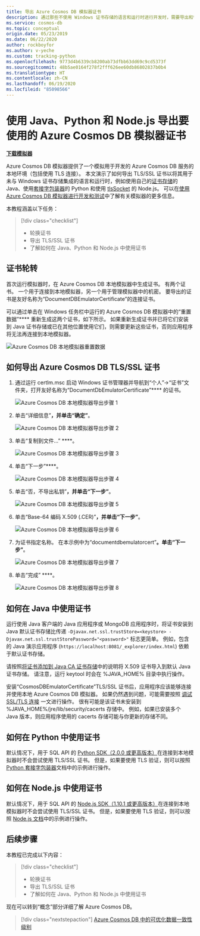 ```yaml
---
title: 导出 Azure Cosmos DB 模拟器证书
description: 通过那些不使用 Windows 证书存储的语言和运行时进行开发时，需要导出和管理 TLS/SSL 证书。 此文提供了分步说明。
ms.service: cosmos-db
ms.topic: conceptual
origin.date: 05/23/2019
ms.date: 06/22/2020
author: rockboyfor
ms.author: v-yeche
ms.custom: tracking-python
ms.openlocfilehash: 9773d4b6339cb8200ab73dfbb63dd69c9cd5373f
ms.sourcegitcommit: 48b5ae0164f278f2fff626ee60db86802837b0b4
ms.translationtype: HT
ms.contentlocale: zh-CN
ms.lasthandoff: 06/19/2020
ms.locfileid: "85098566"
---
```

# <a name="export-the-azure-cosmos-db-emulator-certificates-for-use-with-java-python-and-nodejs"></a>使用 Java、Python 和 Node.js 导出要使用的 Azure Cosmos DB 模拟器证书

[**下载模拟器**](https://aka.ms/cosmosdb-emulator)

Azure Cosmos DB 模拟器提供了一个模拟用于开发的 Azure Cosmos DB 服务的本地环境（包括使用 TLS 连接）。 本文演示了如何导出 TLS/SSL 证书以将其用于未与 Windows 证书存储集成的语言和运行时，例如使用自己的[证书存储](https://docs.oracle.com/cd/E19830-01/819-4712/ablqw/index.html)的 Java、使用[套接字包装器](https://docs.python.org/2/library/ssl.html)的 Python 和使用 [tlsSocket](https://nodejs.org/api/tls.html#tls_tls_connect_options_callback) 的 Node.js。 可以在[使用 Azure Cosmos DB 模拟器进行开发和测试](./local-emulator.md)中了解有关模拟器的更多信息。

本教程涵盖以下任务：

> [!div class="checklist"]
> * 轮换证书
> * 导出 TLS/SSL 证书
> * 了解如何在 Java、Python 和 Node.js 中使用证书

## <a name="certification-rotation"></a>证书轮转

首次运行模拟器时，在 Azure Cosmos DB 本地模拟器中生成证书。 有两个证书。 一个用于连接到本地模拟器，另一个用于管理模拟器中的机密。 要导出的证书是友好名称为“DocumentDBEmulatorCertificate”的连接证书。

可以通过单击在 Windows 任务栏中运行的 Azure Cosmos DB 模拟器中的“重置数据”**** 重新生成这两个证书，如下所示。 如果重新生成证书并已将它们安装到 Java 证书存储或已在其他位置使用它们，则需要更新这些证书，否则应用程序将无法再连接到本地模拟器。

![Azure Cosmos DB 本地模拟器重置数据](./media/local-emulator-export-ssl-certificates/database-local-emulator-reset-data.png)

## <a name="how-to-export-the-azure-cosmos-db-tlsssl-certificate"></a>如何导出 Azure Cosmos DB TLS/SSL 证书

1. 通过运行 certlm.msc 启动 Windows 证书管理器并导航到“个人”->“证书”文件夹，打开友好名称为“DocumentDbEmulatorCertificate”**** 的证书。

    ![Azure Cosmos DB 本地模拟器导出步骤 1](./media/local-emulator-export-ssl-certificates/database-local-emulator-export-step-1.png)

2. 单击“详细信息”****，并单击“确定”****。

    ![Azure Cosmos DB 本地模拟器导出步骤 2](./media/local-emulator-export-ssl-certificates/database-local-emulator-export-step-2.png)

3. 单击“复制到文件...” ****。

    ![Azure Cosmos DB 本地模拟器导出步骤 3](./media/local-emulator-export-ssl-certificates/database-local-emulator-export-step-3.png)

4. 单击“下一步”****。

    ![Azure Cosmos DB 本地模拟器导出步骤 4](./media/local-emulator-export-ssl-certificates/database-local-emulator-export-step-4.png)

5. 单击“否，不导出私钥”****，并单击“下一步”****。

    ![Azure Cosmos DB 本地模拟器导出步骤 5](./media/local-emulator-export-ssl-certificates/database-local-emulator-export-step-5.png)

6. 单击“Base-64 编码 X.509 (.CER)”****，并单击“下一步”****。

    ![Azure Cosmos DB 本地模拟器导出步骤 6](./media/local-emulator-export-ssl-certificates/database-local-emulator-export-step-6.png)

7. 为证书指定名称。 在本示例中为“documentdbemulatorcert”****。单击“下一步”****。

    ![Azure Cosmos DB 本地模拟器导出步骤 7](./media/local-emulator-export-ssl-certificates/database-local-emulator-export-step-7.png)

8. 单击“完成” ****。

    ![Azure Cosmos DB 本地模拟器导出步骤 8](./media/local-emulator-export-ssl-certificates/database-local-emulator-export-step-8.png)

## <a name="how-to-use-the-certificate-in-java"></a>如何在 Java 中使用证书

运行使用 Java 客户端的 Java 应用程序或 MongoDB 应用程序时，将证书安装到 Java 默认证书存储比传递 `-Djavax.net.ssl.trustStore=<keystore> -Djavax.net.ssl.trustStorePassword="<password>"` 标志更简单。 例如，包含的 Java 演示应用程序 (`https://localhost:8081/_explorer/index.html`) 依赖于默认证书存储。

请按照[将证书添加到 Java CA 证书存储](/java-add-certificate-ca-store)中的说明将 X.509 证书导入到默认 Java 证书存储。 请注意，运行 keytool 时会在 %JAVA_HOME% 目录中执行操作。

安装“CosmosDBEmulatorCertificate”TLS/SSL 证书后，应用程序应该能够连接并使用本地 Azure Cosmos DB 模拟器。 如果仍然遇到问题，可能需要按照 [调试 SSL/TLS 连接](https://docs.oracle.com/javase/7/docs/technotes/guides/security/jsse/ReadDebug.html) 一文进行操作。 很有可能是该证书未安装到 %JAVA_HOME%/jre/lib/security/cacerts 存储中。 例如，如果已安装多个 Java 版本，则应用程序使用的 cacerts 存储可能与你更新的存储不同。

## <a name="how-to-use-the-certificate-in-python"></a>如何在 Python 中使用证书

默认情况下，用于 SQL API 的 [Python SDK（2.0.0 或更高版本）](sql-api-sdk-python.md)在连接到本地模拟器时不会尝试使用 TLS/SSL 证书。 但是，如果要使用 TLS 验证，则可以按照 [Python 套接字包装器](https://docs.python.org/2/library/ssl.html)文档中的示例进行操作。

## <a name="how-to-use-the-certificate-in-nodejs"></a>如何在 Node.js 中使用证书

默认情况下，用于 SQL API 的 [Node.js SDK（1.10.1 或更高版本）](sql-api-sdk-node.md)在连接到本地模拟器时不会尝试使用 TLS/SSL 证书。 但是，如果要使用 TLS 验证，则可以按照 [Node.js 文档](https://nodejs.org/api/tls.html#tls_tls_connect_options_callback)中的示例进行操作。

## <a name="next-steps"></a>后续步骤

本教程已完成以下内容：

> [!div class="checklist"]
> * 轮换证书
> * 导出 TLS/SSL 证书
> * 了解如何在 Java、Python 和 Node.js 中使用证书

现在可以转到“概念”部分详细了解 Azure Cosmos DB。 

> [!div class="nextstepaction"]
>[Azure Cosmos DB 中的可优化数据一致性级别](../cosmos-db/consistency-levels.md)

<!-- Update_Description: update meta properties, wording update, update link -->